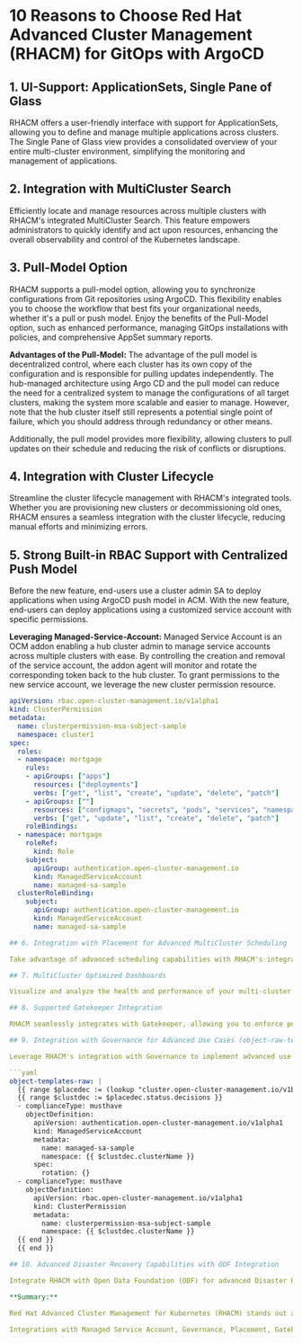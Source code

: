 # 10 Reasons to Choose Red Hat Advanced Cluster Management (RHACM) for GitOps with ArgoCD

## 1. UI-Support: ApplicationSets, Single Pane of Glass

RHACM offers a user-friendly interface with support for ApplicationSets, allowing you to define and manage multiple applications across clusters. The Single Pane of Glass view provides a consolidated overview of your entire multi-cluster environment, simplifying the monitoring and management of applications.

## 2. Integration with MultiCluster Search

Efficiently locate and manage resources across multiple clusters with RHACM's integrated MultiCluster Search. This feature empowers administrators to quickly identify and act upon resources, enhancing the overall observability and control of the Kubernetes landscape.

## 3. Pull-Model Option

RHACM supports a pull-model option, allowing you to synchronize configurations from Git repositories using ArgoCD. This flexibility enables you to choose the workflow that best fits your organizational needs, whether it's a pull or push model. Enjoy the benefits of the Pull-Model option, such as enhanced performance, managing GitOps installations with policies, and comprehensive AppSet summary reports.

**Advantages of the Pull-Model:**
The advantage of the pull model is decentralized control, where each cluster has its own copy of the configuration and is responsible for pulling updates independently. The hub-managed architecture using Argo CD and the pull model can reduce the need for a centralized system to manage the configurations of all target clusters, making the system more scalable and easier to manage. However, note that the hub cluster itself still represents a potential single point of failure, which you should address through redundancy or other means.

Additionally, the pull model provides more flexibility, allowing clusters to pull updates on their schedule and reducing the risk of conflicts or disruptions.

## 4. Integration with Cluster Lifecycle

Streamline the cluster lifecycle management with RHACM's integrated tools. Whether you are provisioning new clusters or decommissioning old ones, RHACM ensures a seamless integration with the cluster lifecycle, reducing manual efforts and minimizing errors.

## 5. Strong Built-in RBAC Support with Centralized Push Model

Before the new feature, end-users use a cluster admin SA to deploy applications when using ArgoCD push model in ACM. With the new feature, end-users can deploy applications using a customized service account with specific permissions.

**Leveraging Managed-Service-Account:**
Managed Service Account is an OCM addon enabling a hub cluster admin to manage service accounts across multiple clusters with ease. By controlling the creation and removal of the service account, the addon agent will monitor and rotate the corresponding token back to the hub cluster. To grant permissions to the new service account, we leverage the new cluster permission resource.

```yaml
apiVersion: rbac.open-cluster-management.io/v1alpha1
kind: ClusterPermission
metadata:
  name: clusterpermission-msa-subject-sample
  namespace: cluster1
spec:
  roles:
  - namespace: mortgage
    rules:
    - apiGroups: ["apps"]
      resources: ["deployments"]
      verbs: ["get", "list", "create", "update", "delete", "patch"]
    - apiGroups: [""]
      resources: ["configmaps", "secrets", "pods", "services", "namespace"]
      verbs: ["get", "update", "list", "create", "delete", "patch"]
    roleBindings:
  - namespace: mortgage
    roleRef:
      kind: Role
    subject:
      apiGroup: authentication.open-cluster-management.io
      kind: ManagedServiceAccount
      name: managed-sa-sample
  clusterRoleBinding:
    subject:
      apiGroup: authentication.open-cluster-management.io
      kind: ManagedServiceAccount
      name: managed-sa-sample

## 6. Integration with Placement for Advanced MultiCluster Scheduling

Take advantage of advanced scheduling capabilities with RHACM's integration with Placement. Efficiently distribute workloads across clusters based on defined policies, optimizing resource utilization and improving overall cluster performance.

## 7. MultiCluster Optimized Dashboards

Visualize and analyze the health and performance of your multi-cluster environment through RHACM's optimized dashboards. Gain insights into the status of applications, clusters, and resources, facilitating informed decision-making.

## 8. Supported Gatekeeper Integration

RHACM seamlessly integrates with Gatekeeper, allowing you to enforce policies and ensure compliance across clusters. This integration enhances the security and reliability of your Kubernetes deployments.

## 9. Integration with Governance for Advanced Use Cases (object-raw-templates)

Leverage RHACM's integration with Governance to implement advanced use cases, such as managing custom objects and raw templates. This flexibility empowers you to tailor your Kubernetes configurations to meet specific requirements.

```yaml
object-templates-raw: |
  {{ range $placedec := (lookup "cluster.open-cluster-management.io/v1beta1" "PlacementDecision" "openshift-gitops" "" "cluster.open-cluster-management.io/placement=aws-app-placement").items }}
  {{ range $clustdec := $placedec.status.decisions }}
  - complianceType: musthave
    objectDefinition:
      apiVersion: authentication.open-cluster-management.io/v1alpha1
      kind: ManagedServiceAccount
      metadata:
        name: managed-sa-sample
        namespace: {{ $clustdec.clusterName }}
      spec:
        rotation: {}
  - complianceType: musthave
    objectDefinition:
      apiVersion: rbac.open-cluster-management.io/v1alpha1
      kind: ClusterPermission
      metadata:
        name: clusterpermission-msa-subject-sample
        namespace: {{ $clustdec.clusterName }}
  {{ end }}
  {{ end }}

## 10. Advanced Disaster Recovery Capabilities with ODF Integration

Integrate RHACM with Open Data Foundation (ODF) for advanced Disaster Recovery (DR) capabilities. Ensure the resilience of your applications and data across clusters, minimizing downtime and providing a reliable solution for business continuity.

**Summary:**

Red Hat Advanced Cluster Management for Kubernetes (RHACM) stands out as a powerful solution for GitOps with ArgoCD. Whether you are looking for centralized control with a push model or decentralized flexibility with a pull model, RHACM has you covered. From UI-Support and MultiCluster Search to strong RBAC support and advanced disaster recovery capabilities with ODF integration, RHACM provides a feature-rich experience.

Integrations with Managed Service Account, Governance, Placement, Gatekeeper, and ODF enhance the scalability, security, and ease of management of your Kubernetes deployments. Choose RHACM for a robust, user-friendly, and comprehensive solution to manage your multi-cluster environments effectively.
